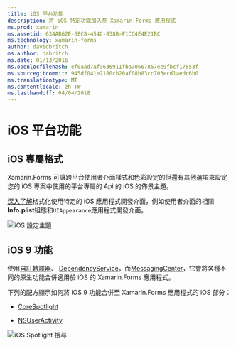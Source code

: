 ```yaml
---
title: iOS 平台功能
description: 將 iOS 特定功能加入至 Xamarin.Forms 應用程式
ms.prod: xamarin
ms.assetid: 634AB62E-68C8-454C-838B-F1CC4E4E21BC
ms.technology: xamarin-forms
author: davidbritch
ms.author: dabritch
ms.date: 01/13/2016
ms.openlocfilehash: ef0aad7af3636911fba70667857ee9fbcf17853f
ms.sourcegitcommit: 945df041e2180cb20af08b83cc703ecd1aedc6b0
ms.translationtype: MT
ms.contentlocale: zh-TW
ms.lasthandoff: 04/04/2018
---
```

# <a name="ios-platform-features"></a>iOS 平台功能

## <a name="ios-specific-formatting"></a>iOS 專屬格式

Xamarin.Forms 可讓跨平台使用者介面樣式和色彩設定的但還有其他選項來設定您的 iOS 專案中使用的平台專屬的 Api 的 iOS 的佈景主題。

[深入了解](theme.md)格式化使用特定的 iOS 應用程式開發介面，例如使用者介面的相關**Info.plist**組態和`UIAppearance`應用程式開發介面。

![](images/status-white-sml.png "iOS 設定主題")

## <a name="ios-9-features"></a>iOS 9 功能

使用[自訂轉譯器](~/xamarin-forms/app-fundamentals/custom-renderer/index.md)、 [DependencyService](~/xamarin-forms/app-fundamentals/dependency-service/index.md)，而[MessagingCenter](~/xamarin-forms/app-fundamentals/messaging-center.md)，它會將各種不同的原生功能合併適用於 iOS 的 Xamarin.Forms 應用程式。

下列的配方顯示如何將 iOS 9 功能合併至 Xamarin.Forms 應用程式的 iOS 部分：

* [CoreSpotlight](https://developer.xamarin.com/recipes/cross-platform/xamarin-forms/ios/core-spotlight-search/)

* [NSUserActivity](https://developer.xamarin.com/recipes/cross-platform/xamarin-forms/ios/nsuseractivity-search/)

![](images/corespotlight.png "iOS Spotlight 搜尋")

